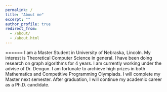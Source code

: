 ```yaml
---
permalink: /
title: "About me"
excerpt: ""
author_profile: true
redirect_from: 
  - /about/
  - /about.html
---
```


======
I am a Master Student in University of Nebraska, Lincoln. My interest is Theoretical Computer Science in general. I have been doing research on graph algorithms for 4 years. I am currently working under the advise of Dr. Deogun. I am fortunate to archieve high prizes in both Mathematics and Competitive Programming Olympiads. I will complete my Master next semester. After graduation, I will continue my academic career as a Ph.D. candidate.

